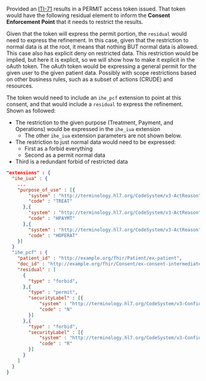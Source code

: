 Provided an [ITI-71](other.html#updates-to-iti-71) results in a PERMIT access token issued. That token would have the following residual element to inform the **Consent Enforcement Point** that it needs to restrict the results.

 Given that the token will express the permit portion, the `residual` would need to express the refinement. In this case, given that the restriction to normal data is at the root, it means that nothing BUT normal data is allowed. This case also has explicit deny on restricted data. This restriction would be implied, but here it is explicit, so we will show how to make it explicit in the oAuth token. The oAuth token would be expressing a general permit for the given user to the given patient data. Possibly with scope restrictions based on other business rules, such as a subset of actions (CRUDE) and resources.

The token would need to include an `ihe_pcf` extension to point at this consent, and that would include a `residual` to express the refinement. Shown as followed:

- The restriction to the given purpose (Treatment, Payment, and Operations) would be expressed in the `ihe_iua` extension
  - The other `ihe_iua` extension parameters are not shown below.
- The restriction to just normal data would need to be expressed:
  - First as a forbid everything
  - Second as a permit normal data
- Third is a redundant forbid of restricted data

```json
"extensions" : {
  "ihe_iua" : {
    ...
    "purpose_of_use" : [{
        "system" : "http://terminology.hl7.org/CodeSystem/v3-ActReason",
        "code" : "TREAT"
      },{
        "system" : "http://terminology.hl7.org/CodeSystem/v3-ActReason",
        "code" : "HPAYMT"
      },{
        "system" : "http://terminology.hl7.org/CodeSystem/v3-ActReason",
        "code" : "HOPERAT"
    }]
  }
  "ihe_pcf" : {
    "patient_id" : "http://example.org/fhir/Patient/ex-patient",
    "doc_id" : "http://example.org/fhir/Consent/ex-consent-intermediate-authoredby",
    "residual" : [
      {
        "type" : "forbid",
      },{
        "type" : "permit",
        "securityLabel" : [{
            "system" : "http://terminology.hl7.org/CodeSystem/v3-Confidentiality",
            "code" : "N"
        }]
      },{
        "type" : "forbid",
        "securityLabel" : [{
            "system" : "http://terminology.hl7.org/CodeSystem/v3-Confidentiality",
            "code" : "R"
        }]
      }
    ]
  }
}
```
